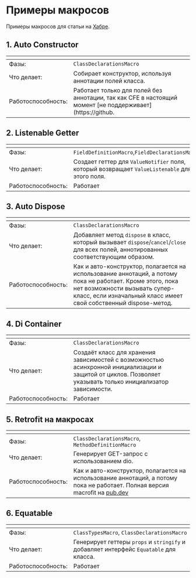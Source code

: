 # Примеры макросов

Примеры макросов для статьи на [Хабре](https://www.youtube.com/watch?v=dQw4w9WgXcQ).

## 1. Auto Constructor

|<!-- -->|<!-- -->|
|--|---|
|Фазы:| `ClassDeclarationsMacro`|
|Что делает:| Собирает конструктор, используя аннотации полей класса.|
|Работоспособность:| Работает только для полей без аннотации, так как CFE в настоящий момент [не поддерживает](https://github.|com/dart-lang/sdk/issues/55983) взаимодействие макросов с аннотациями.

## 2. Listenable Getter

|<!-- -->|<!-- -->|
|--|---|
|Фазы:| `FieldDefinitionMacro`,`FieldDeclarationsMacro`|
|Что делает:| Создает геттер для `ValueNotifier` поля, который возвращает `ValueListenable` для этого поля.|
|Работоспособность:| Работает|

## 3. Auto Dispose

|<!-- -->|<!-- -->|
|--|---|
|Фазы:| `ClassDeclarationsMacro`|
|Что делает:| Добавляет метод `dispose` в класс, который вызывает `dispose`/`cancel`/`close` для всех полей, аннотированных соответствующим образом.|
|Работоспособность:| Как и авто-конструктор, полагается на использование аннотаций, а потому пока не работает. Кроме этого, пока нет возможности вызывать супер-класс, если изначальный класс имеет свой собственный dispose-метод.|

## 4. Di Container

|<!-- -->|<!-- -->|
|--|---|
|Фазы:| `ClassDeclarationsMacro`|
|Что делает:| Создаёт класс для хранения зависимостей с возможностью асинхронной инициализации и защитой от циклов. Позволяет указывать только инициализатор зависимости.|
|Работоспособность:| Работает|

## 5. Retrofit на макросах

|<!-- -->|<!-- -->|
|--|---|
|Фазы:| `ClassDeclarationsMacro`, `MethodDefinitionMacro`|
|Что делает:| Генерирует GET-запрос с использованием dio.|
|Работоспособность:| Как и авто-конструктор, полагается на использование аннотаций, а потому пока не работает. Полная версия macrofit на [pub.dev](https://pub.dev/packages/macrofit)|


## 6. Equatable

|<!-- -->|<!-- -->|
|--|---|
|Фазы:| `ClassTypesMacro`, `ClassDeclarationsMacro`|
|Что делает:| Генерирует геттеры `props` и `stringify` и добавляет интерфейс `Equatable` для класса.|
|Работоспособность:| Работает|